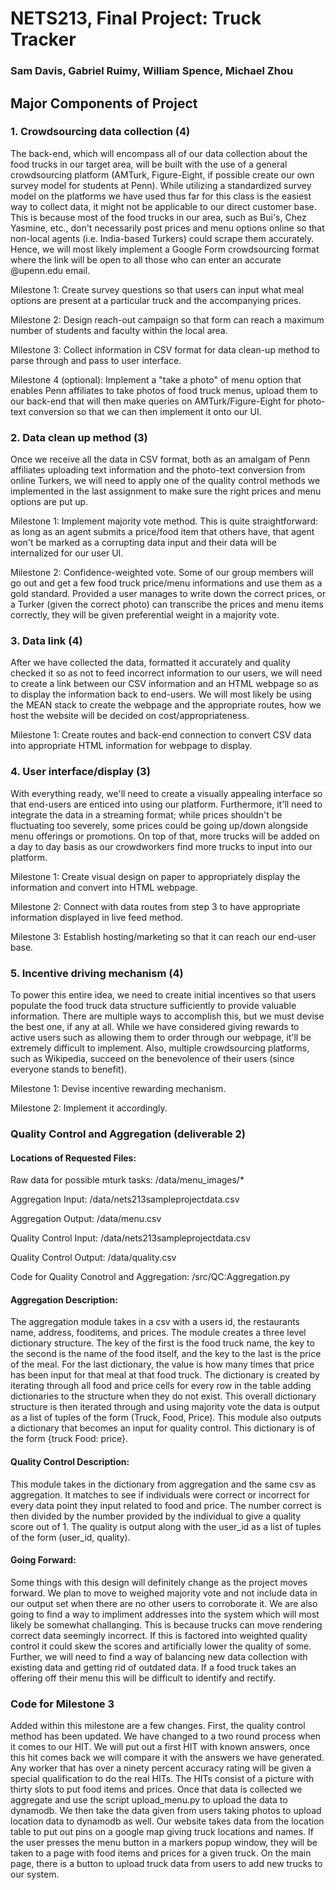 # NETS213, Final Project: Truck Tracker
### Sam Davis, Gabriel Ruimy, William Spence, Michael Zhou

## Major Components of Project

### 1. Crowdsourcing data collection (4)

The back-end, which will encompass all of our data collection about the food trucks in our target area, will be built with the use of a general crowdsourcing platform (AMTurk, Figure-Eight, if possible create our own survey model for students at Penn). While utilizing a standardized survey model on the platforms we have used thus far for this class is the easiest way to collect data, it might not be applicable to our direct customer base. This is because most of the food trucks in our area, such as Bui's, Chez Yasmine, etc., don't necessarily post prices and menu options online so that non-local agents (i.e. India-based Turkers) could scrape them accurately. Hence, we will most likely implement a Google Form crowdsourcing format where the link will be open to all those who can enter an accurate @upenn.edu email.

Milestone 1:
Create survey questions so that users can input what meal options are present at a particular truck and the accompanying prices.

Milestone 2:
Design reach-out campaign so that form can reach a maximum number of students and faculty within the local area.

Milestone 3:
Collect information in CSV format for data clean-up method to parse through and pass to user interface.

Milestone 4 (optional):
Implement a "take a photo" of menu option that enables Penn affiliates to take photos of food truck menus, upload them to our back-end that will then make queries on AMTurk/Figure-Eight for photo-text conversion so that we can then implement it onto our UI.

### 2. Data clean up method (3)

Once we receive all the data in CSV format, both as an amalgam of Penn affiliates uploading text information and the photo-text conversion from online Turkers, we will need to apply one of the quality control methods we implemented in the last assignment to make sure the right prices and menu options are put up.

Milestone 1:
Implement majority vote method. This is quite straightforward: as long as an agent submits a price/food item that others have, that agent won't be marked as a corrupting data input and their data will be internalized for our user UI.

Milestone 2:
Confidence-weighted vote. Some of our group members will go out and get a few food truck price/menu informations and use them as a gold standard. Provided a user manages to write down the correct prices, or a Turker (given the correct photo) can transcribe the prices and menu items correctly, they will be given preferential weight in a majority vote.

### 3. Data link (4)

After we have collected the data, formatted it accurately and quality checked it so as not to feed incorrect information to our users, we will need to create a link between our CSV information and an HTML webpage so as to display the information back to end-users. We will most likely be using the MEAN stack to create the webpage and the appropriate routes, how we host the website will be decided on cost/appropriateness.

Milestone 1:
Create routes and back-end connection to convert CSV data into appropriate HTML information for webpage to display.

### 4. User interface/display (3)

With everything ready, we'll need to create a visually appealing interface so that end-users are enticed into using our platform. Furthermore, it'll need to integrate the data in a streaming format; while prices shouldn't be fluctuating too severely, some prices could be going up/down alongside menu offerings or promotions. On top of that, more trucks will be added on a day to day basis as our crowdworkers find more trucks to input into our platform.

Milestone 1:
Create visual design on paper to appropriately display the information and convert into HTML webpage.

Milestone 2:
Connect with data routes from step 3 to have appropriate information displayed in live feed method.

Milestone 3:
Establish hosting/marketing so that it can reach our end-user base.

### 5. Incentive driving mechanism (4)

To power this entire idea, we need to create initial incentives so that users populate the food truck data structure sufficiently to provide valuable information. There are multiple ways to accomplish this, but we must devise the best one, if any at all. While we have considered giving rewards to active users such as allowing them to order through our webpage, it'll be extremely difficult to implement. Also, multiple crowdsourcing platforms, such as Wikipedia, succeed on the benevolence of their users (since everyone stands to benefit).

Milestone 1:
Devise incentive rewarding mechanism.

Milestone 2:
Implement it accordingly.



### Quality Control and Aggregation (deliverable 2)

#### Locations of Requested Files:

Raw data for possible mturk tasks:
/data/menu_images/*

Aggregation Input:
/data/nets213sampleprojectdata.csv

Aggregation Output:
/data/menu.csv

Quality Control Input:
/data/nets213sampleprojectdata.csv

Quality Control Output:
/data/quality.csv

Code for Quality Conotrol and Aggregation:
/src/QC:Aggregation.py


#### Aggregation Description:

The aggregation module takes in a csv with a users id, the restaurants name, address, fooditems, and prices. The module creates a three level dictionary structure. The key of the first is the food truck name, the key to the second is the name of the food itself, and the key to the last is the price of the meal. For the last dictionary, the value is how many times that price has been input for that meal at that food truck. The dictionary is created by iterating through all food and price cells for every row in the table adding dictionaries to the structure when they do not exist. This overall dictionary structure is then iterated through and using majority vote the data is output as a list of tuples of the form (Truck, Food, Price). This module also outputs a dictionary that becomes an input for quality control. This dictionary is of the form {truck Food: price}.

#### Quality Control Description:

This module takes in the dictionary from aggregation and the same csv as aggregation. It matches to see if individuals were correct or incorrect for every data point they input related to food and price. The number correct is then divided by the number provided by the individual to give a quality score out of 1. The quality is output along with the user_id as a list of tuples of the form (user_id, quality).


#### Going Forward:

Some things with this design will definitely change as the project moves forward. We plan to move to weighed majority vote and not include data in our output set when there are no other users to corroborate it. We are also going to find a way to impliment addresses into the system which will most likely be somewhat challanging. This is because trucks can move rendering correct data seemingly incorrect. If this is factored into weighted quality control it could skew the scores and artificially lower the quality of some. Further, we will need to find a way of balancing new data collection with existing data and getting rid of outdated data. If a food truck takes an offering off their menu this will be difficult to identify and rectify. 

### Code for Milestone 3

Added within this milestone are a few changes. First, the quality control method has been updated. We have changed to a two round process when it comes to our HIT. We will put out a first HIT with known answers, once this hit comes back we will compare it with the answers we have generated. Any worker that has over a ninety percent accuracy rating will be given a special qualification to do the real HITs. The HITs consist of a picture with thirty slots to put food items and prices. Once that data is collected we aggregate and use the script upload_menu.py to upload the data to dynamodb. We then take the data given from users taking photos to upload location data to dynamodb as well. Our website takes data from the location table to put out pins on a google map giving truck locations and names. If the user presses the menu button in a markers popup window, they will be taken to a page with food items and prices for a given truck. On the main page, there is a button to upload truck data from users to add new trucks to our system. 
